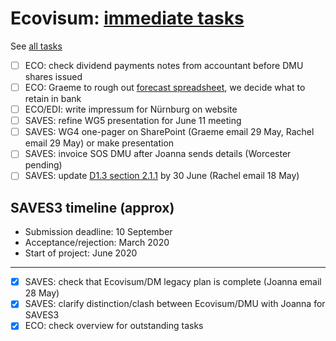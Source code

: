 # Ecovisum: [immediate tasks](https://ecovisum.github.io/ecovisum/overview/)

See [all tasks](https://github.com/ecovisum/overview/)

- [ ] ECO: check dividend payments notes from accountant before DMU shares issued
- [ ] ECO: Graeme to rough out [forecast spreadsheet](https://ecovisum.github.io/ecovisum/overview/#ecovisum-admin), we decide what to retain in bank
- [ ] ECO/EDI: write impressum for Nürnburg on website
- [ ] SAVES: refine WG5 presentation for June 11 meeting
- [ ] SAVES: WG4 one-pager on SharePoint (Graeme email 29 May, Rachel email 29 May) or make presentation
- [ ] SAVES: invoice SOS DMU after Joanna sends details (Worcester pending)
- [ ] SAVES: update [D1.3 section 2.1.1](https://nusservicesltd.sharepoint.com/:w:/s/saves/EQRoJSXysPJMhX4mCZrql2UBhG0oGasmcJ8Z-kUhzlNMEg?email=graeme%40ecovisum.com&e=48UGIG) by 30 June (Rachel email 18 May)

## SAVES3 timeline (approx)

- Submission deadline: 10 September
- Acceptance/rejection: March 2020
- Start of project: June 2020

---

- [x] SAVES: check that Ecovisum/DM legacy plan is complete (Joanna email 28 May)
- [x] SAVES: clarify distinction/clash between Ecovisum/DMU with Joanna for SAVES3
- [x] ECO: check overview for outstanding tasks